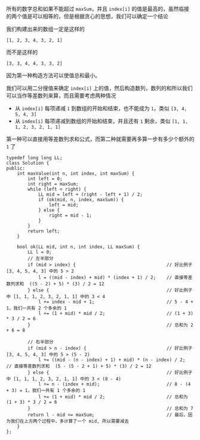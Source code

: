 所有的数字总和如果不能超过 `maxSum`，并且 `index[i]` 的值是最高的，虽然临接的两个值是可以相等的，但是根据贪心的思想，我们可以确定一个结论

我们构建出来的数组一定是这样的

```
[1, 2, 3, 4, 3, 2, 1]
```

而不是这样的

```
[3, 3, 4, 4, 3, 3, 2]
```

因为第一种构造方法可以使值总和最小。

我们可以用二分搜值来确定 `index[i]` 上的值，然后构造数列，数列的和所以我们可以当作等差数列来算，而且需要考虑两种情况
- 从 `index[i]` 每项递减 `1` 到数组的开始和结束，也不能成为 `1`，类似 `[3, 4, 5, 4, 3]`
- 从 `index[i]` 每项递减到数组的开始和结束，并且还有 `1` 剩余，类似 `[1, 1, 1, 2, 3, 2, 1, 1]`

第一种可以直接用等差数列求和公式，而第二种就需要再多算一步有多少个额外的 `1` 了
```
typedef long long LL;
class Solution {
public:
    int maxValue(int n, int index, int maxSum) {
        int left = 0;
        int right = maxSum;
        while (left < right) {
            LL mid = left + (right - left + 1) / 2;
            if (ok(mid, n, index, maxSum)) {
                left = mid;
            } else {
                right = mid - 1;
            }
        }
        return left;
    }
    
    bool ok(LL mid, int n, int index, LL maxSum) {
        LL l = 0;
        // 左半部分
        if (mid > index) {                                  // 好比例子 [3, 4, 5, 4, 3] 中的 5 > 2
            l = ((mid - index) + mid) * (index + 1) / 2;    // 直接等差数列求和  ((5 - 2) + 5) * (3) / 2 = 12
        } else {                                            // 好比例子中 [1, 1, 1, 2, 3, 2, 1, 1] 中的 3 < 4
            l += index - mid + 1;                           // 5 - 4 + 1，我们一共有 2 个多余的 1
            l += (1 + mid) * mid / 2;                       // (1 + 3) * 3 / 2 = 6
        }                                                   // 总和为 2 + 6 = 8
        
        // 右半部分
        if (mid > n - index) {                              // 好比例子 [3, 4, 5, 4, 3] 中的 5 > (5 - 2)
            l += ((mid - (n - index) + 1) + mid) * (n - index) / 2;  // 直接等差数列求和  (5 - (5 - 2 + 1) + 5) * (3) / 2 = 12
        } else {                                            // 好比例子中 [1, 1, 1, 2, 3, 2, 1, 1] 中的 3 < (8 - 4)
            l += n - (index + mid);                         // 8 - (4 + 3) = 1，我们一共有 1 个多余的 1
            l += (1 + mid) * mid / 2;                       // 总和为 (1 + 3) * 3 / 2 = 6
        }                                                   // 总和为 7
        return l - mid <= maxSum;                           // 最后，因为我们在上方两个过程中，多计算了一个 mid, 所以需要减去
    }
};
```
